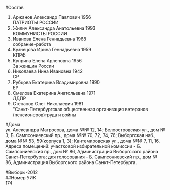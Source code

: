 #Состав  
1. Аржанов Александр Павлович 1956  
    ПАТРИОТЫ РОССИИ  
2. Жилич Александра Анатольевна 1993  
    КОММУНИСТЫ РОССИИ  
3. Иванова Елена Геннадьевна 1968  
    собрание-работа  
4. Кузнецова Ирина Геннадьевна 1959  
    КПРФ  
5. Куприна Елена Арленовна 1956  
    За женщин России  
6. Николаева Нина Ивановна 1942  
    СР  
7. Рубцова Екатерина Владимировна 1990  
    ЕР  
8. Смелова Екатерина Анатольевна 1971  
    ЛДПР  
9. Степанов Олег Николаевич 1981  
    "Санкт-Петербургская общественная организация ветеранов (пенсионеров)труда и войны  
  
#Дома  
ул. Александра Матросова, дома №№ 12, 14; Белоостровская ул., дом № 3; Б. Сампсониевский пр., дома №№ 70, 72, 74, 76; Выборгская наб., дома №№ 53, 59(корпуса 1, 3); Кантемировская ул., дома №№ 7, 11, 16. Адреса помещений: участковой избирательной комиссии - Б. Сампсониевский пр., дом № 86, Администрация Выборгского района Санкт-Петербурга; для голосования - Б. Сампсониевский пр., дом № 86, Администрация Выборгского района Санкт-Петербурга.  
  
#Выборы-2012  
##Номер УИК  
174  
